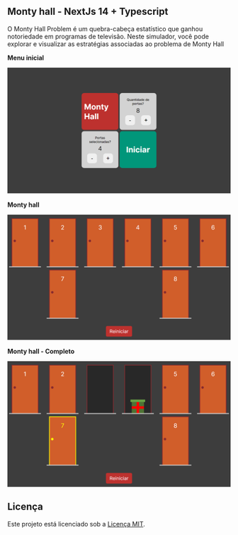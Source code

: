 ## Monty hall - NextJs 14 + Typescript

O Monty Hall Problem é um quebra-cabeça estatístico que ganhou notoriedade em programas de televisão. Neste simulador, você pode explorar e visualizar as estratégias associadas ao problema de Monty Hall

<b>Menu inicial</b>

![Tela inicial do mini game, com 4 quadradados centralizados na tela, onde um do cadastros tem o titulo do programa, 2 quadrados possui com contadores para configurar o programa e outro o botão iniciar para gerar as portas](public/images/menuInicial.PNG)

<b>Monty hall</b>

![Tela do monty hall, possui varias portas, a quantidade vai depender do configurado no menu inicial e com um botão iniciar na parte de baixo da tela](public/images/montyHall.PNG)

<b>Monty hall - Completo</b>

![Tela do monty hall, possui varias portas e uma delas esta aberta outra esta aberta com o presente que seria o prêmion e outra esta selecionado, a quantidade vai depender do configurado no menu inicial  e com um botão iniciar na parte de baixo da tela](public/images/MontyHallCorrect.PNG)

## Licença 

Este projeto está licenciado sob a [Licença MIT](LICENSE).